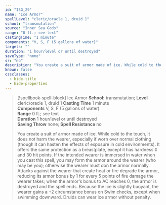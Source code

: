 ```yaml
---
id: "ISG_29"
name: "Ice Armor"
spellLevel: "cleric/oracle 1, druid 1"
school: "transmutation"
source: "Inner Sea Gods"
range: "0 ft.; see text"
castingTime: "1 minute"
components: "V, S, F (5 gallons of water)"
targets: ""
duration: "1 hour/level or until destroyed"
saveType: "none"
sr: "no"
description: "You create a suit of armor made of ice. While cold to the touch, it does not harm the wearer, especially if worn over normal clothing (though it can hasten the effects of exposure in cold environments). It offers the same protection as a breastplate, except it has hardness 0 and 30 hit points. If the intended wearer is immersed in water when you cast this spell, you may form the armor around the wearer (who may be you); otherwise the wearer must don the armor normally. Attacks against the wearer that create heat or fire degrade the armor, reducing its armor bonus by 1 for every 5 points of fire damage the wearer takes; when the armor's bonus to AC reaches 0, the armor is destroyed and the spell ends. Because the ice is slightly buoyant, the wearer gains a +2 circumstance bonus on Swim checks, except when swimming downward. Druids can wear ice armor without penalty."
known: false
cssclasses:
  - hide-title
  - hide-properties
---
```


> [!spellbook-spell-block] Ice Armor
> **School:** transmutation; **Level** cleric/oracle 1, druid 1
> **Casting Time** 1 minute  
> **Components** V, S, F (5 gallons of water)  
> **Range** 0 ft.; see text  
> **Duration** 1 hour/level or until destroyed  
> **Saving Throw** none; **Spell Resistance** no
> 
> You create a suit of armor made of ice. While cold to the touch, it does not harm the wearer, especially if worn over normal clothing (though it can hasten the effects of exposure in cold environments). It offers the same protection as a breastplate, except it has hardness 0 and 30 hit points. If the intended wearer is immersed in water when you cast this spell, you may form the armor around the wearer (who may be you); otherwise the wearer must don the armor normally. Attacks against the wearer that create heat or fire degrade the armor, reducing its armor bonus by 1 for every 5 points of fire damage the wearer takes; when the armor's bonus to AC reaches 0, the armor is destroyed and the spell ends. Because the ice is slightly buoyant, the wearer gains a +2 circumstance bonus on Swim checks, except when swimming downward. Druids can wear ice armor without penalty.